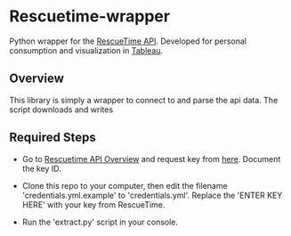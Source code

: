 Rescuetime-wrapper
==============

Python wrapper for the [RescueTime API](https://www.rescuetime.com/anapi/setup/documentation). Developed for personal consumption and visualization in [Tableau](https://public.tableau.com/profile/andy.miller#!/vizhome/RescueTimeAnalysis_0/TimeManagement).

## Overview

This library is simply a wrapper to connect to and parse the api data.  The script downloads and writes 

## Required Steps

- Go to [Rescuetime API Overview](https://www.rescuetime.com/anapi/setup/overview) and request key from [here](https://www.rescuetime.com/anapi/manage).  Document the key ID.

- Clone this repo to your computer, then edit the filename 'credentials.yml.example' to 'credentials.yml'.  Replace the 'ENTER KEY HERE' with your key from RescueTime.

- Run the 'extract.py' script in your console.




